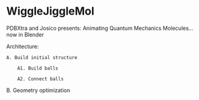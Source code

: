 # WiggleJiggleMol
PDBXtra and Josico presents: Animating Quantum Mechanics Molecules... now in Blender

Architecture:

    A. Build initial structure

        A1. Build balls 

        A2. Connect balls 
  
B. Geometry optimization
